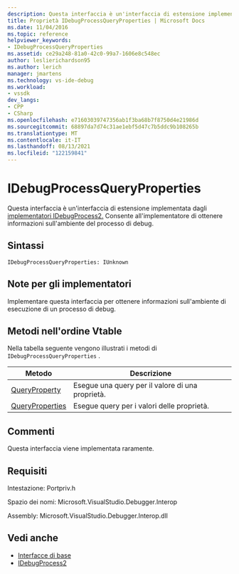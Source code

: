 ```yaml
---
description: Questa interfaccia è un'interfaccia di estensione implementata dagli implementatori IDebugProcess2.
title: Proprietà IDebugProcessQueryProperties | Microsoft Docs
ms.date: 11/04/2016
ms.topic: reference
helpviewer_keywords:
- IDebugProcessQueryProperties
ms.assetid: ce29a248-81a0-42c0-99a7-1606e8c548ec
author: leslierichardson95
ms.author: lerich
manager: jmartens
ms.technology: vs-ide-debug
ms.workload:
- vssdk
dev_langs:
- CPP
- CSharp
ms.openlocfilehash: e71603039747356ab1f3ba68b7f8750d4e21986d
ms.sourcegitcommit: 68897da7d74c31ae1ebf5d47c7b5ddc9b108265b
ms.translationtype: MT
ms.contentlocale: it-IT
ms.lasthandoff: 08/13/2021
ms.locfileid: "122159841"
---
```

# <a name="idebugprocessqueryproperties"></a>IDebugProcessQueryProperties
Questa interfaccia è un'interfaccia di estensione implementata dagli [implementatori IDebugProcess2.](../../../extensibility/debugger/reference/idebugprocess2.md) Consente all'implementatore di ottenere informazioni sull'ambiente del processo di debug.

## <a name="syntax"></a>Sintassi

```
IDebugProcessQueryProperties: IUnknown
```

## <a name="notes-for-implementers"></a>Note per gli implementatori
 Implementare questa interfaccia per ottenere informazioni sull'ambiente di esecuzione di un processo di debug.

## <a name="methods-in-vtable-order"></a>Metodi nell'ordine Vtable
 Nella tabella seguente vengono illustrati i metodi di `IDebugProcessQueryProperties` .

|Metodo|Descrizione|
|------------|-----------------|
|[QueryProperty](../../../extensibility/debugger/reference/idebugprocessqueryproperties-queryproperty.md)|Esegue una query per il valore di una proprietà.|
|[QueryProperties](../../../extensibility/debugger/reference/idebugprocessqueryproperties-queryproperties.md)|Esegue query per i valori delle proprietà.|

## <a name="remarks"></a>Commenti
 Questa interfaccia viene implementata raramente.

## <a name="requirements"></a>Requisiti
 Intestazione: Portpriv.h

 Spazio dei nomi: Microsoft.VisualStudio.Debugger.Interop

 Assembly: Microsoft.VisualStudio.Debugger.Interop.dll

## <a name="see-also"></a>Vedi anche
- [Interfacce di base](../../../extensibility/debugger/reference/core-interfaces.md)
- [IDebugProcess2](../../../extensibility/debugger/reference/idebugprocess2.md)

